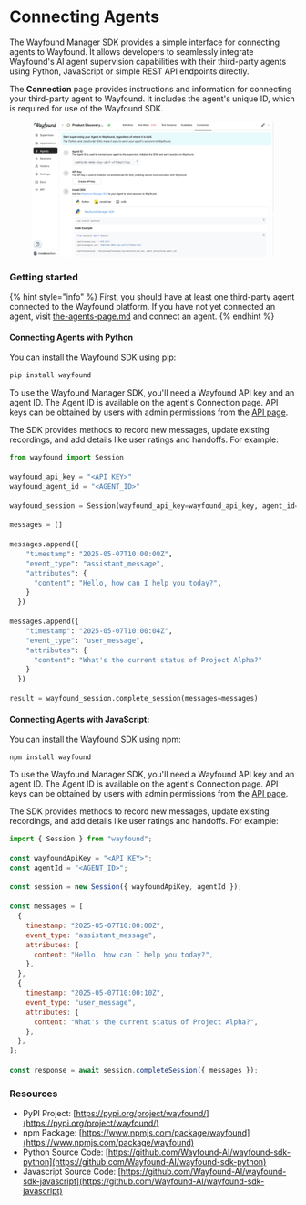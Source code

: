 # Connecting Agents

The Wayfound Manager SDK provides a simple interface for connecting agents to Wayfound. It allows developers to seamlessly integrate Wayfound's AI agent supervision capabilities with their third-party agents using Python, JavaScript or simple REST API endpoints directly.

The **Connection** page provides instructions and information for connecting your third-party agent to Wayfound. It includes the agent's unique ID, which is required for use of the Wayfound SDK.

<figure><img src="../.gitbook/assets/Untitled.png" alt=""><figcaption></figcaption></figure>



### Getting started

{% hint style="info" %}
First, you should have at least one third-party agent connected to the Wayfound platform. If you have not yet connected an agent, visit [the-agents-page.md](the-agents-page.md "mention") and connect an agent.
{% endhint %}

#### Connecting Agents with Python

You can install the Wayfound SDK using pip:

```python
pip install wayfound
```

To use the Wayfound Manager SDK, you'll need a Wayfound API key and an agent ID. The Agent ID is available on the agent's Connection page. API keys can be obtained by users with admin permissions from the [API page](../api.md).

The SDK provides methods to record new messages, update existing recordings, and add details like user ratings and handoffs. For example:

```python
from wayfound import Session

wayfound_api_key = "<API KEY>"
wayfound_agent_id = "<AGENT_ID>"

wayfound_session = Session(wayfound_api_key=wayfound_api_key, agent_id=wayfound_agent_id)

messages = []

messages.append({
    "timestamp": "2025-05-07T10:00:00Z",
    "event_type": "assistant_message",
    "attributes": {
      "content": "Hello, how can I help you today?",
    }
  })

messages.append({
    "timestamp": "2025-05-07T10:00:04Z",
    "event_type": "user_message",
    "attributes": {
      "content": "What's the current status of Project Alpha?"
    }
  })

result = wayfound_session.complete_session(messages=messages)
```

#### Connecting Agents with JavaScript:

You can install the Wayfound SDK using npm:

```
npm install wayfound
```

To use the Wayfound Manager SDK, you'll need a Wayfound API key and an agent ID. The Agent ID is available on the agent's Connection page. API keys can be obtained by users with admin permissions from the [API page](../api.md).

The SDK provides methods to record new messages, update existing recordings, and add details like user ratings and handoffs. For example:

```javascript
import { Session } from "wayfound";

const wayfoundApiKey = "<API KEY>";
const agentId = "<AGENT_ID>";

const session = new Session({ wayfoundApiKey, agentId });

const messages = [
  {
    timestamp: "2025-05-07T10:00:00Z",
    event_type: "assistant_message",
    attributes: {
      content: "Hello, how can I help you today?",
    },
  },
  {
    timestamp: "2025-05-07T10:00:10Z",
    event_type: "user_message",
    attributes: {
      content: "What's the current status of Project Alpha?",
    },
  },
];

const response = await session.completeSession({ messages });
```

### Resources

* PyPI Project: [https://pypi.org/project/wayfound/](https://pypi.org/project/wayfound/)
* npm Package: [https://www.npmjs.com/package/wayfound](https://www.npmjs.com/package/wayfound)
* Python Source Code: [https://github.com/Wayfound-AI/wayfound-sdk-python](https://github.com/Wayfound-AI/wayfound-sdk-python)
* Javascript Source Code: [https://github.com/Wayfound-AI/wayfound-sdk-javascript](https://github.com/Wayfound-AI/wayfound-sdk-javascript)

